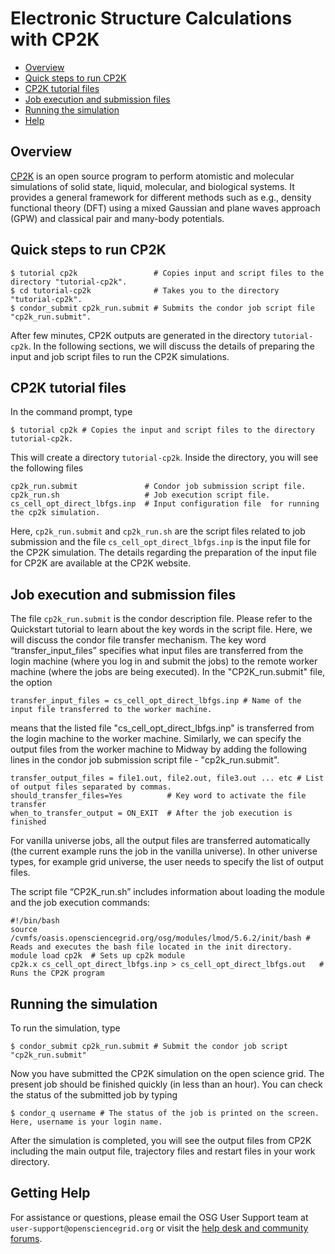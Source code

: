 # Electronic Structure Calculations with CP2K

   * [Overview](#overview)
   * [Quick steps to run CP2K](#quick-steps-to-run-cp2k)
   * [CP2K tutorial files](#cp2k-tutorial-files)
   * [Job execution and submission files](#job-execution-and-submission-files)
   * [Running the simulation](#running-the-simulation)
   * [Help](#help)


## Overview
[CP2K](http://www.cp2k.org/) is an open source program to perform atomistic and molecular simulations of solid state, liquid, molecular, and biological systems. It provides a general framework for different methods such as e.g., density functional theory (DFT) using a mixed Gaussian and plane waves approach (GPW) and classical pair and many-body potentials.

## Quick steps to run CP2K

	$ tutorial cp2k                 # Copies input and script files to the directory "tutorial-cp2k".
	$ cd tutorial-cp2k              # Takes you to the directory "tutorial-cp2k".
	$ condor_submit cp2k_run.submit # Submits the condor job script file "cp2k_run.submit".

After few minutes, CP2K outputs are generated in the directory `tutorial-cp2k`. In the following sections, we will discuss the details of preparing the input and job script files to run the CP2K simulations.

## CP2K tutorial files

In the command prompt, type

	$ tutorial cp2k # Copies the input and script files to the directory tutorial-cp2k.

This will create a directory `tutorial-cp2k`. Inside the directory, you will see the following files

	cp2k_run.submit               # Condor job submission script file.
	cp2k_run.sh                   # Job execution script file.
	cs_cell_opt_direct_lbfgs.inp  # Input configuration file  for running the cp2k simulation. 
	
Here, `cp2k_run.submit` and `cp2k_run.sh` are the script files related to job submission and the file 
`cs_cell_opt_direct_lbfgs.inp` is the input file for the CP2K simulation. The details regarding the 
preparation of the input file for CP2K are available at the CP2K website.

## Job execution and submission files

The file `cp2k_run.submit` is the condor description file.  Please refer to the Quickstart tutorial to learn 
about the key words in the script file. Here, we will discuss the condor file transfer mechanism. The key 
word “transfer_input_files”  specifies what input files are transferred from the login machine 
(where you log in and submit the jobs) to the remote worker machine (where the jobs are being executed). In 
the "CP2K_run.submit" file, the option

	transfer_input_files = cs_cell_opt_direct_lbfgs.inp # Name of the input file transferred to the worker machine.

means that the listed file "cs_cell_opt_direct_lbfgs.inp"  is transferred from the login machine to the 
worker machine.  Similarly, we can specify the output files from the worker machine to Midway by adding the 
following lines in the condor job submission script file - "cp2k_run.submit".

	transfer_output_files = file1.out, file2.out, file3.out ... etc # List of output files separated by commas.
	should_transfer_files=Yes          # Key word to activate the file transfer
	when_to_transfer_output = ON_EXIT  # After the job execution is finished
	
	 
For vanilla universe jobs, all the output files are transferred  automatically (the current example runs the job in the vanilla universe). In other universe types, for example  grid universe, the user needs to specify the list of output files. 
	
The script file “CP2K_run.sh” includes information about loading the module and the job execution commands:

	#!/bin/bash
	source /cvmfs/oasis.opensciencegrid.org/osg/modules/lmod/5.6.2/init/bash # Reads and executes the bash file located in the init directory.
	module load cp2k  # Sets up cp2k module
	cp2k.x cs_cell_opt_direct_lbfgs.inp > cs_cell_opt_direct_lbfgs.out   # Runs the CP2K program
	
## Running the simulation
	 
To run the simulation, type
	
	$ condor_submit cp2k_run.submit # Submit the condor job script "cp2k_run.submit"
	 
Now you have submitted the CP2K simulation on the open science grid. The present job should be finished quickly (in less than an hour). You can check the status of the submitted job by typing
	
	$ condor_q username # The status of the job is printed on the screen. Here, username is your login name.
	 
After the simulation is completed, you will see the output files from CP2K including the main output file, trajectory files and restart files in your work directory.
	
## Getting Help
For assistance or questions, please email the OSG User Support team  at `user-support@opensciencegrid.org` or visit the [help desk and community forums](http://support.opensciencegrid.org).
